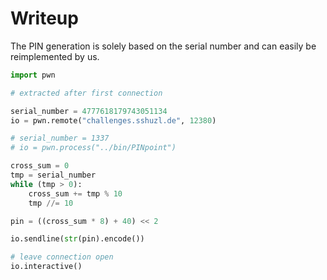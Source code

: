 # Writeup

The PIN generation is solely based on the serial number and can easily be reimplemented by us.

```python
import pwn

# extracted after first connection

serial_number = 4777618179743051134
io = pwn.remote("challenges.sshuzl.de", 12380)

# serial_number = 1337
# io = pwn.process("../bin/PINpoint")

cross_sum = 0
tmp = serial_number
while (tmp > 0):
    cross_sum += tmp % 10
    tmp //= 10

pin = ((cross_sum * 8) + 40) << 2

io.sendline(str(pin).encode())

# leave connection open
io.interactive()
```
